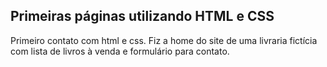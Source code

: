 ## Primeiras páginas utilizando HTML e CSS 

Primeiro contato com html e css. Fiz a home do site de uma livraria fictícia com lista de livros à venda e formulário para contato.